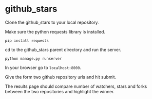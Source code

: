 # github_stars

Clone the github_stars to your local repository.

Make sure the python requests library is installed.

<code>pip install requests</code>

cd to the github_stars parent directory and run the server.

<code>python manage.py runserver</code>

In your browser go to <code>localhost:8000</code>.

Give the form two github repository urls and hit submit.

The results page should compare number of watchers, stars and forks between the two repositories and highlight the winner.
